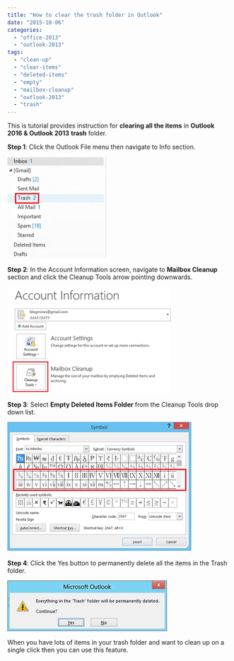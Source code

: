 ```yaml
---
title: "How to clear the trash folder in Outlook"
date: "2015-10-06"
categories: 
  - "office-2013"
  - "outlook-2013"
tags: 
  - "clean-up"
  - "clear-items"
  - "deleted-items"
  - "empty"
  - "mailbox-cleanup"
  - "outlook-2013"
  - "trash"
---
```


This is tutorial provides instruction for **clearing all the items** in **Outlook 2016 & Outlook 2013** **trash** folder.

**Step 1**: Click the Outlook File menu then navigate to Info section.

[![image](images/1_image_thumb17.png "image")](http://blogmines.com/blog/wp-content/uploads/2012/08/image17.png)

**Step 2**: In the Account Information screen, navigate to **Mailbox Cleanup** section and click the Cleanup Tools arrow pointing downwards.

[![image](images/1_image_thumb18.png "image")](http://blogmines.com/blog/wp-content/uploads/2012/08/image18.png)

**Step 3**: Select **Empty Deleted Items Folder** from the Cleanup Tools drop down list. 

[![image](images/image_thumb19.png "image")](http://blogmines.com/blog/wp-content/uploads/2012/08/image19.png)

**Step 4**: Click the Yes button to permanently delete all the items in the Trash folder.

[![image](images/1_image_thumb20.png "image")](http://blogmines.com/blog/wp-content/uploads/2012/08/image20.png)

When you have lots of items in your trash folder and want to clean up on a single click then you can use this feature.
